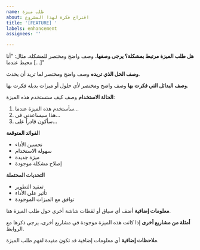 ```yaml
---
name: طلب ميزة
about: اقتراح فكرة لهذا المشروع
title: '[FEATURE] '
labels: enhancement
assignees: ''

---
```


**هل طلب الميزة مرتبط بمشكلة؟ يرجى وصفها.**
وصف واضح ومختصر للمشكلة. مثال: "أنا محبط عندما [...]"

**وصف الحل الذي تريده**
وصف واضح ومختصر لما تريد أن يحدث.

**وصف البدائل التي فكرت بها**
وصف واضح ومختصر لأي حلول أو ميزات بديلة فكرت بها.

**الحالة الاستخدام**
وصف كيف ستستخدم هذه الميزة:
1. سأستخدم هذه الميزة عندما...
2. هذا سيساعدني في...
3. سأكون قادراً على...

**الفوائد المتوقعة**
- تحسين الأداء
- سهولة الاستخدام
- ميزة جديدة
- إصلاح مشكلة موجودة

**التحديات المحتملة**
- تعقيد التطوير
- تأثير على الأداء
- توافق مع الميزات الموجودة

**معلومات إضافية**
أضف أي سياق أو لقطات شاشة أخرى حول طلب الميزة هنا.

**أمثلة من مشاريع أخرى**
إذا كانت هذه الميزة موجودة في مشاريع أخرى، يرجى ذكرها مع الروابط.

**ملاحظات إضافية**
أي معلومات إضافية قد تكون مفيدة لفهم طلب الميزة.
